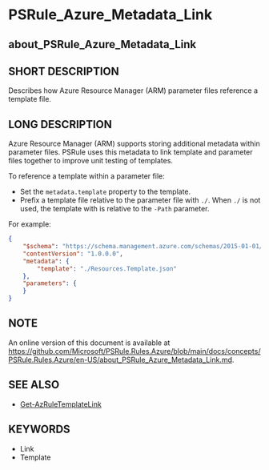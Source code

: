 # PSRule_Azure_Metadata_Link

## about_PSRule_Azure_Metadata_Link

## SHORT DESCRIPTION

Describes how Azure Resource Manager (ARM) parameter files reference a template file.

## LONG DESCRIPTION

Azure Resource Manager (ARM) supports storing additional metadata within parameter files.
PSRule uses this metadata to link template and parameter files together to improve unit testing of templates.

To reference a template within a parameter file:

- Set the `metadata.template` property to the template.
- Prefix a template file relative to the parameter file with `./`.
When `./` is not used, the template with is relative to the `-Path` parameter.

For example:

```json
{
    "$schema": "https://schema.management.azure.com/schemas/2015-01-01/deploymentParameters.json#",
    "contentVersion": "1.0.0.0",
    "metadata": {
        "template": "./Resources.Template.json"
    },
    "parameters": {
    }
}
```

## NOTE

An online version of this document is available at https://github.com/Microsoft/PSRule.Rules.Azure/blob/main/docs/concepts/PSRule.Rules.Azure/en-US/about_PSRule_Azure_Metadata_Link.md.

## SEE ALSO

- [Get-AzRuleTemplateLink](https://github.com/Microsoft/PSRule.Rules.Azure/blob/main/docs/commands/PSRule.Rules.Azure/en-US/Get-AzRuleTemplateLink.md)

## KEYWORDS

- Link
- Template
